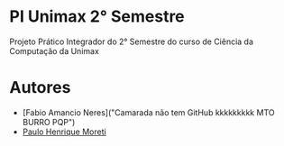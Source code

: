 # PI Unimax 2° Semestre
Projeto Prático Integrador do 2° Semestre do curso de Ciência da Computação da Unimax

<!-- # Premissas do Projeto -->
<!-- TODO: Escrever essa parte com o Fábio -->

# Autores
- [Fabio Amancio Neres]("Camarada não tem GitHub kkkkkkkkk MTO BURRO PQP")
- [Paulo Henrique Moreti](https://github.com/PauloHMoreti)